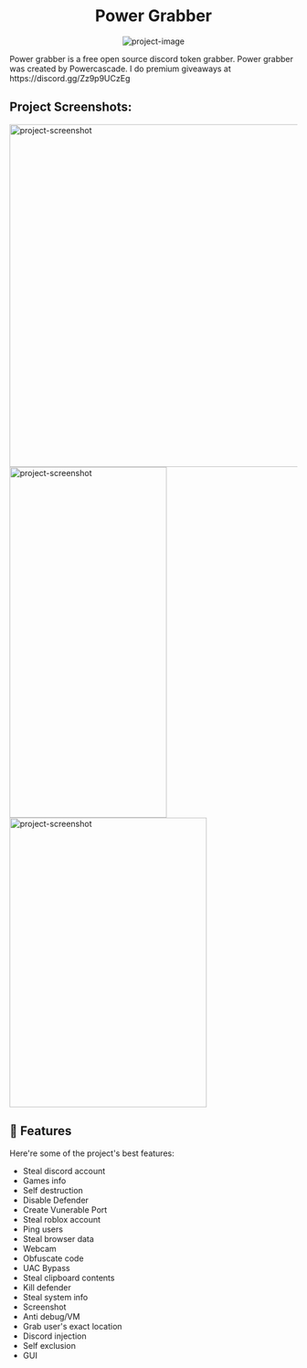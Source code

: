 <h1 align="center" id="title">Power Grabber</h1>

<p align="center"><img src="https://socialify.git.ci/Powercascade/Power-grabber/image?font=Source+Code+Pro&amp;language=1&amp;name=1&amp;owner=1&amp;pattern=Solid&amp;stargazers=1&amp;theme=Dark" alt="project-image"></p>

<p id="description">Power grabber is a free open source discord token grabber. Power grabber was created by Powercascade. I do premium giveaways at https://discord.gg/Zz9p9UCzEg</p>


<h2>Project Screenshots:</h2>

<img src="https://cdn.discordapp.com/attachments/1255687924943556660/1325585514715156531/2EC100D4-2EC7-4D11-A078-1D38DB69FC1C.png?ex=677c5336&amp;is=677b01b6&amp;hm=aa73d6a6235bd04b9d4c679d1679b68431bf9e2bcfdd6e11a746533548717479&amp;" alt="project-screenshot" width="1000" height="600/">

<img src="https://cdn.discordapp.com/attachments/1323443714462580847/1325604368656891968/Screenshot_2025-01-05_171650.png?ex=677c64c6&is=677b1346&hm=e73aa92bceddfcf3148509559bf1957cdc39971f99830f03ec98cf19fedb2857&;" alt="project-screenshot" width="275" height="614/">

<img src="https://cdn.discordapp.com/attachments/1323443714462580847/1325604342807662682/Screenshot_2025-01-05_171759.png?ex=677c64bf&is=677b133f&hm=1b48ed2b9c1b694f3292e37a5a7871369c6ac8167aa85cf1c2f2af809e63f01f&;" alt="project-screenshot" width="345" height="507/">
  
<h2>🧐 Features</h2>

Here're some of the project's best features:

*   Steal discord account
*   Games info
*   Self destruction
*   Disable Defender
*   Create Vunerable Port
*   Steal roblox account
*   Ping users
*   Steal browser data
*   Webcam
*   Obfuscate code
*   UAC Bypass
*   Steal clipboard contents
*   Kill defender
*   Steal system info
*   Screenshot
*   Anti debug/VM
*   Grab user's exact location
*   Discord injection
*   Self exclusion
*   GUI
